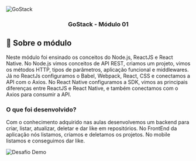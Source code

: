 <img alt="GoStack" src="https://storage.googleapis.com/golden-wind/bootcamp-gostack/header-desafios.png" />

<h3 align="center">
  GoStack - Módulo 01
</h3>


## :rocket: Sobre o módulo

Neste módulo foi ensinado os conceitos do Node.js, ReactJS e React Native.
No Node.js vimos conceitos de API REST, criamos um projeto, vimos os métodos HTTP, tipos de parâmetros, aplicação funcional e middlewares. 
Já no ReactJs configuramos o Babel, Webpack, React, CSS e conectamos a API com o Axios.
No React Native configuramos a SDK, vimos as principais diferenças entre ReactJS e React Native, e também conectamos com o Axios para consumir a API.



### O que foi desenvolvido?

Com o conhecimento adquirido nas aulas desenvolvemos um backend para criar, listar, atualizar, deletar e dar like em repositórios.
No FrontEnd da aplicação nós listamos, criamos e deletamos os projetos.
No mobile listamos e conseguimos dar like.

![Desafio Demo](demo/desafio.gif)

